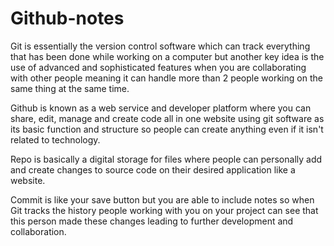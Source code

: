 # Github-notes


Git is essentially the version control software which can track everything that has been done while working on a computer but another key idea is the use of advanced and sophisticated features when you are collaborating with other people meaning it can handle more than 2 people working on the same thing at the same time.


Github is known as a web service and developer platform where you can share, edit, manage and create code all in one website using git software as its basic function and structure so people can create anything even if it isn't related to technology.


Repo is basically a digital storage for files where people can personally add and create changes to source code on their desired application like a website.


Commit is like your save button but you are able to include notes so when Git tracks the history people working with you on your project can see that this person made these changes leading to further development and collaboration.
